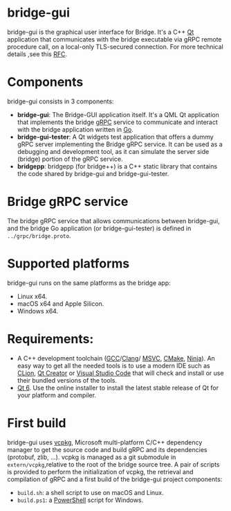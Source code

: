 # bridge-gui

bridge-gui is the graphical user interface for Bridge. It's a C++ [Qt](https://www.qt.io) application  that 
communicates with the bridge executable via gRPC remote procedure call, on a local-only TLS-secured connection. 
For more technical details ,see this [RFC](https://confluence.protontech.ch/x/diWHBQ).

# Components

bridge-gui consists in 3 components:

- **bridge-gui**: The Bridge-GUI application itself. It's a QML Qt application that implements the bridge 
[gRPC](https://www.grpc.io) service to communicate and interact with the bridge application written in 
[Go](https://go.dev).
- **bridge-gui-tester**: A Qt widgets test application that offers a dummy gRPC server implementing the Bridge gRPC 
service. It can be used as a debugging and development tool, as it can simulate the server side (bridge) portion of 
the gRPC service.
- **bridgepp**: bridgepp (for bridge++) is a C++ static library that contains the code shared by bridge-gui and 
bridge-gui-tester.

# Bridge gRPC service

The bridge gRPC service that allows communications between bridge-gui, and the bridge Go application (or 
bridge-gui-tester) is defined in `../grpc/bridge.proto`.

# Supported platforms

bridge-gui runs on the same platforms as the bridge app:

- Linux x64.
- macOS x64 and Apple Silicon.
- Windows x64.

# Requirements:

- A C++ development toolchain ([GCC](https://gcc.gnu.org)/[Clang](https://clang.llvm.org)/
[MSVC](https://docs.microsoft.com/en-us/cpp/?view=msvc-170), [CMake](https://cmake.org), 
[Ninja](https://ninja-build.org)). An easy way to get all the needed tools is to use a modern IDE such 
as [CLion](https://www.jetbrains.com/clion/), [Qt Creator](https://www.qt.io/product/development-tools) or 
[Visual Studio Code](https://code.visualstudio.com) that will check and install or use their bundled versions
of the tools.
- [Qt 6](https://www.qt.io/download-open-source). Use the online installer to install the latest stable 
release of Qt for your platform and compiler.

# First build

bridge-gui uses [vcpkg](https://vcpkg.io/en/index.html), Microsoft multi-platform C/C++ dependency manager to get 
the source code and build gRPC and its dependencies (protobuf, zlib, ...). vcpkg is managed as a git submodule 
in `extern/vcpkg`,relative to the root of the bridge source tree. A pair of scripts is provided to perform 
the initialization of vcpkg, the retrieval and compilation of gRPC and a first build of the bridge-gui project
components:

- `build.sh`: a shell script to use on macOS and Linux.
- `build.ps1`: a [PowerShell](https://docs.microsoft.com/en-us/powershell/) script for Windows.


